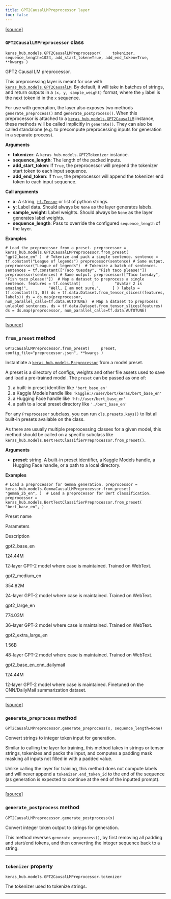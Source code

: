 ```yaml
---
title: GPT2CausalLMPreprocessor layer
toc: false
---
```


[\[source\]](https://github.com/keras-team/keras-hub/tree/v0.17.0/keras_hub/src/models/gpt2/gpt2_causal_lm_preprocessor.py#L7)

### `GPT2CausalLMPreprocessor` class

`keras_hub.models.GPT2CausalLMPreprocessor(     tokenizer, sequence_length=1024, add_start_token=True, add_end_token=True, **kwargs )`

GPT2 Causal LM preprocessor.

This preprocessing layer is meant for use with [`keras_hub.models.GPT2CausalLM`](/api/keras_hub/models/gpt2/gpt2_causal_lm#gpt2causallm-class). By default, it will take in batches of strings, and return outputs in a `(x, y, sample_weight)` format, where the `y` label is the next token id in the `x` sequence.

For use with generation, the layer also exposes two methods `generate_preprocess()` and `generate_postprocess()`. When this preprocessor is attached to a [`keras_hub.models.GPT2CausalLM`](/api/keras_hub/models/gpt2/gpt2_causal_lm#gpt2causallm-class) instance, these methods will be called implicitly in `generate()`. They can also be called standalone (e.g. to precompute preprocessing inputs for generation in a separate process).

**Arguments**

- **tokenizer**: A `keras_hub.models.GPT2Tokenizer` instance.
- **sequence_length**: The length of the packed inputs.
- **add_start_token**: If `True`, the preprocessor will prepend the tokenizer start token to each input sequence.
- **add_end_token**: If `True`, the preprocessor will append the tokenizer end token to each input sequence.

**Call arguments**

- **x**: A string, [`tf.Tensor`](https://www.tensorflow.org/api_docs/python/tf/Tensor) or list of python strings.
- **y**: Label data. Should always be `None` as the layer generates labels.
- **sample_weight**: Label weights. Should always be `None` as the layer generates label weights.
- **sequence_length**: Pass to override the configured `sequence_length` of the layer.

**Examples**

`# Load the preprocessor from a preset. preprocessor = keras_hub.models.GPT2CausalLMPreprocessor.from_preset(     "gpt2_base_en" )  # Tokenize and pack a single sentence. sentence = tf.constant("League of legends") preprocessor(sentence) # Same output. preprocessor("League of legends")  # Tokenize a batch of sentences. sentences = tf.constant(["Taco tuesday", "Fish taco please!"]) preprocessor(sentences) # Same output. preprocessor(["Taco tuesday", "Fish taco please!"])  # Map a dataset to preprocess a single sentence. features = tf.constant(     [         "Avatar 2 is amazing!",         "Well, I am not sure.",     ] ) labels = tf.constant([1, 0]) ds = tf.data.Dataset.from_tensor_slices((features, labels)) ds = ds.map(preprocessor, num_parallel_calls=tf.data.AUTOTUNE)  # Map a dataset to preprocess unlabled sentences. ds = tf.data.Dataset.from_tensor_slices(features) ds = ds.map(preprocessor, num_parallel_calls=tf.data.AUTOTUNE)`

---

[\[source\]](https://github.com/keras-team/keras-hub/tree/v0.17.0/keras_hub/src/models/preprocessor.py#L132)

### `from_preset` method

`GPT2CausalLMPreprocessor.from_preset(     preset, config_file="preprocessor.json", **kwargs )`

Instantiate a [`keras_hub.models.Preprocessor`](/api/keras_hub/base_classes/preprocessor#preprocessor-class) from a model preset.

A preset is a directory of configs, weights and other file assets used to save and load a pre-trained model. The `preset` can be passed as one of:

1.  a built-in preset identifier like `'bert_base_en'`
2.  a Kaggle Models handle like `'kaggle://user/bert/keras/bert_base_en'`
3.  a Hugging Face handle like `'hf://user/bert_base_en'`
4.  a path to a local preset directory like `'./bert_base_en'`

For any `Preprocessor` subclass, you can run `cls.presets.keys()` to list all built-in presets available on the class.

As there are usually multiple preprocessing classes for a given model, this method should be called on a specific subclass like `keras_hub.models.BertTextClassifierPreprocessor.from_preset()`.

**Arguments**

- **preset**: string. A built-in preset identifier, a Kaggle Models handle, a Hugging Face handle, or a path to a local directory.

**Examples**

`# Load a preprocessor for Gemma generation. preprocessor = keras_hub.models.GemmaCausalLMPreprocessor.from_preset(     "gemma_2b_en", )  # Load a preprocessor for Bert classification. preprocessor = keras_hub.models.BertTextClassifierPreprocessor.from_preset(     "bert_base_en", )`

Preset name

Parameters

Description

gpt2_base_en

124.44M

12-layer GPT-2 model where case is maintained. Trained on WebText.

gpt2_medium_en

354.82M

24-layer GPT-2 model where case is maintained. Trained on WebText.

gpt2_large_en

774.03M

36-layer GPT-2 model where case is maintained. Trained on WebText.

gpt2_extra_large_en

1.56B

48-layer GPT-2 model where case is maintained. Trained on WebText.

gpt2_base_en_cnn_dailymail

124.44M

12-layer GPT-2 model where case is maintained. Finetuned on the CNN/DailyMail summarization dataset.

---

[\[source\]](https://github.com/keras-team/keras-hub/tree/v0.17.0/keras_hub/src/models/causal_lm_preprocessor.py#L114)

### `generate_preprocess` method

`GPT2CausalLMPreprocessor.generate_preprocess(x, sequence_length=None)`

Convert strings to integer token input for generation.

Similar to calling the layer for training, this method takes in strings or tensor strings, tokenizes and packs the input, and computes a padding mask masking all inputs not filled in with a padded value.

Unlike calling the layer for training, this method does not compute labels and will never append a `tokenizer.end_token_id` to the end of the sequence (as generation is expected to continue at the end of the inputted prompt).

---

[\[source\]](https://github.com/keras-team/keras-hub/tree/v0.17.0/keras_hub/src/models/causal_lm_preprocessor.py#L143)

### `generate_postprocess` method

`GPT2CausalLMPreprocessor.generate_postprocess(x)`

Convert integer token output to strings for generation.

This method reverses `generate_preprocess()`, by first removing all padding and start/end tokens, and then converting the integer sequence back to a string.

---

### `tokenizer` property

`keras_hub.models.GPT2CausalLMPreprocessor.tokenizer`

The tokenizer used to tokenize strings.

---
